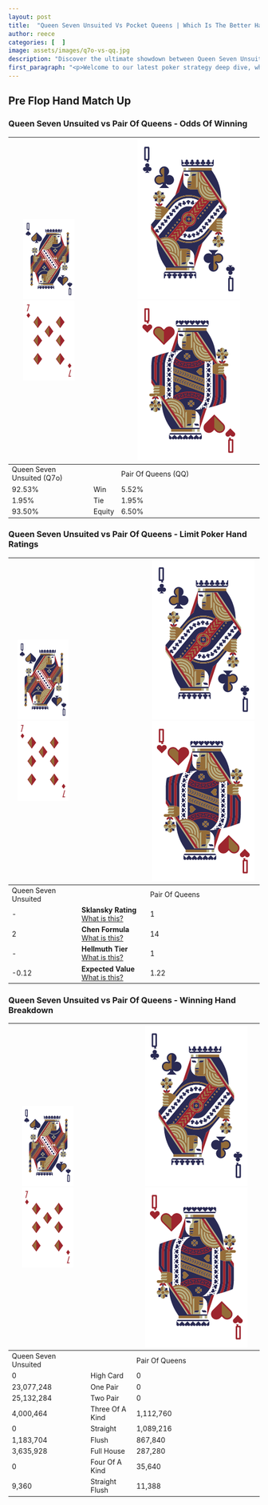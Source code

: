```yaml
---
layout: post
title:  "Queen Seven Unsuited Vs Pocket Queens | Which Is The Better Hand In Poker? A Complete Guide"
author: reece
categories: [  ]
image: assets/images/q7o-vs-qq.jpg
description: "Discover the ultimate showdown between Queen Seven Unsuited and Pair Of Queens in poker! Uncover the odds, strategies, and scenarios where one hand triumphs over the other. Get ready to up your poker game with this thrilling analysis."
first_paragraph: "<p>Welcome to our latest poker strategy deep dive, where we're pitting two distinct hands against each other in a high-stakes showdown: Queen Seven Unsuited vs Pair Of Queens.</p><p>In the dynamic world of poker, every decision counts, and knowing which hand holds the upper hand is key to your success at the table.</p><p>In this article, we'll dissect these two hands, explore the scenarios where one dominates the other, and equip you with the knowledge to make strategic choices that can tip the odds in your favor.</p><p>Get ready to unravel the intriguing dynamics of these poker hands and elevate your game to new heights.</p>"
---
```




[comment]: # (sp0)

## Pre Flop Hand Match Up

<div class="table hand-ratings" markdown="1"> 



### Queen Seven Unsuited vs Pair Of Queens - Odds Of Winning


    
| ![image info](assets/images/hand1/Q.png) ![image info](assets/images/hand1/7o.png) |  | ![image info](assets/images/hand2/Q.png) ![image info](assets/images/hand2/Qo.png) |
| -------- | -------- | -------- |
| Queen Seven Unsuited (Q7o) |  | Pair Of Queens (QQ) |
| 92.53% | Win | 5.52% |
| 1.95% | Tie | 1.95% |
| 93.50% | Equity | 6.50% |




[comment]: # (sp1)



### Queen Seven Unsuited vs Pair Of Queens - Limit Poker Hand Ratings


    
| ![image info](assets/images/hand1/Q.png) ![image info](assets/images/hand1/7o.png) |  | ![image info](assets/images/hand2/Q.png) ![image info](assets/images/hand2/Qo.png) |
| -------- | -------- | -------- |
| Queen Seven Unsuited |  | Pair Of Queens |
| - | **Sklansky Rating** [What is this?](/sklansky-rating-explained) | 1 |
| 2 | **Chen Formula** [What is this?](/chen-formula-explained) | 14 |
| - | **Hellmuth Tier** [What is this?](/Hellmuth-tier-explained) | 1 |
| -0.12 | **Expected Value** [What is this?](/expected-value-explained) | 1.22 |




[comment]: # (sp2)



### Queen Seven Unsuited vs Pair Of Queens - Winning Hand Breakdown


    
| ![image info](assets/images/hand1/Q.png) ![image info](assets/images/hand1/7o.png) |  | ![image info](assets/images/hand2/Q.png) ![image info](assets/images/hand2/Qo.png) |
| -------- | -------- | -------- |
| Queen Seven Unsuited |  | Pair Of Queens |
| 0 | High Card | 0 |
| 23,077,248 | One Pair | 0 |
| 25,132,284 | Two Pair | 0 |
| 4,000,464 | Three Of A Kind | 1,112,760 |
| 0 | Straight | 1,089,216 |
| 1,183,704 | Flush | 867,840 |
| 3,635,928 | Full House | 287,280 |
| 0 | Four Of A Kind | 35,640 |
| 9,360 | Straight Flush | 11,388 |




[comment]: # (sp3)



</div>

[comment]: # (sp4)



[comment]: # (sp5)

